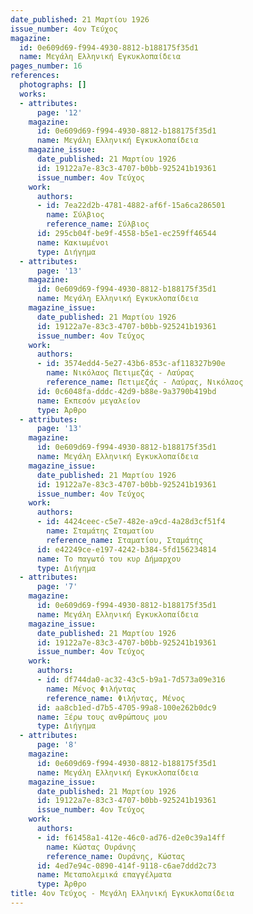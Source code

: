 ```yaml
---
date_published: 21 Μαρτίου 1926
issue_number: 4ον Τεύχος
magazine:
  id: 0e609d69-f994-4930-8812-b188175f35d1
  name: Μεγάλη Ελληνική Εγκυκλοπαίδεια
pages_number: 16
references:
  photographs: []
  works:
  - attributes:
      page: '12'
    magazine:
      id: 0e609d69-f994-4930-8812-b188175f35d1
      name: Μεγάλη Ελληνική Εγκυκλοπαίδεια
    magazine_issue:
      date_published: 21 Μαρτίου 1926
      id: 19122a7e-83c3-4707-b0bb-925241b19361
      issue_number: 4ον Τεύχος
    work:
      authors:
      - id: 7ea22d2b-4781-4882-af6f-15a6ca286501
        name: Σύλβιος
        reference_name: Σύλβιος
      id: 295cb04f-be9f-4558-b5e1-ec259ff46544
      name: Κακιωμένοι
      type: Διήγημα
  - attributes:
      page: '13'
    magazine:
      id: 0e609d69-f994-4930-8812-b188175f35d1
      name: Μεγάλη Ελληνική Εγκυκλοπαίδεια
    magazine_issue:
      date_published: 21 Μαρτίου 1926
      id: 19122a7e-83c3-4707-b0bb-925241b19361
      issue_number: 4ον Τεύχος
    work:
      authors:
      - id: 3574edd4-5e27-43b6-853c-af118327b90e
        name: Νικόλαος Πετιμεζάς - Λαύρας
        reference_name: Πετιμεζάς - Λαύρας, Νικόλαος
      id: 0c6048fa-dddc-42d9-b88e-9a3790b419bd
      name: Εκπεσόν μεγαλείον
      type: Άρθρο
  - attributes:
      page: '13'
    magazine:
      id: 0e609d69-f994-4930-8812-b188175f35d1
      name: Μεγάλη Ελληνική Εγκυκλοπαίδεια
    magazine_issue:
      date_published: 21 Μαρτίου 1926
      id: 19122a7e-83c3-4707-b0bb-925241b19361
      issue_number: 4ον Τεύχος
    work:
      authors:
      - id: 4424ceec-c5e7-482e-a9cd-4a28d3cf51f4
        name: Σταμάτης Σταματίου
        reference_name: Σταματίου, Σταμάτης
      id: e42249ce-e197-4242-b384-5fd156234814
      name: Το παγωτό του κυρ Δήμαρχου
      type: Διήγημα
  - attributes:
      page: '7'
    magazine:
      id: 0e609d69-f994-4930-8812-b188175f35d1
      name: Μεγάλη Ελληνική Εγκυκλοπαίδεια
    magazine_issue:
      date_published: 21 Μαρτίου 1926
      id: 19122a7e-83c3-4707-b0bb-925241b19361
      issue_number: 4ον Τεύχος
    work:
      authors:
      - id: df744da0-ac32-43c5-b9a1-7d573a09e316
        name: Μένος Φιλήντας
        reference_name: Φιλήντας, Μένος
      id: aa8cb1ed-d7b5-4705-99a8-100e262b0dc9
      name: Ξέρω τους ανθρώπους μου
      type: Διήγημα
  - attributes:
      page: '8'
    magazine:
      id: 0e609d69-f994-4930-8812-b188175f35d1
      name: Μεγάλη Ελληνική Εγκυκλοπαίδεια
    magazine_issue:
      date_published: 21 Μαρτίου 1926
      id: 19122a7e-83c3-4707-b0bb-925241b19361
      issue_number: 4ον Τεύχος
    work:
      authors:
      - id: f61458a1-412e-46c0-ad76-d2e0c39a14ff
        name: Κώστας Ουράνης
        reference_name: Ουράνης, Κώστας
      id: 4ed7e94c-0890-414f-9118-c6ae7ddd2c73
      name: Μεταπολεμικά επαγγέλματα
      type: Άρθρο
title: 4ον Τεύχος - Μεγάλη Ελληνική Εγκυκλοπαίδεια
---
```


